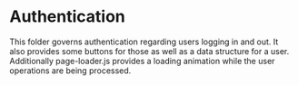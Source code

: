 # Authentication

This folder governs authentication regarding users logging in and out.
It also provides some buttons for those as well as a data structure for a user.
Additionally page-loader.js provides a loading animation while the user operations are being processed.
